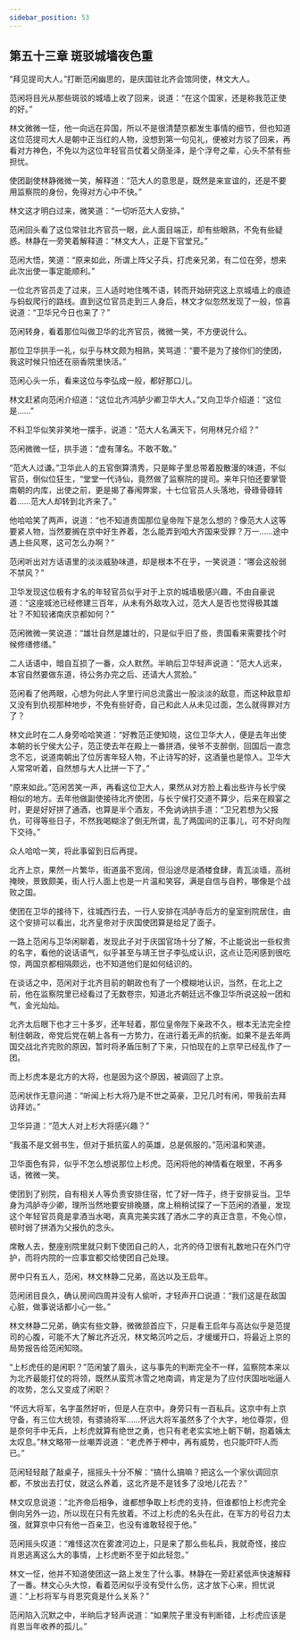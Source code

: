 ```yaml
---
sidebar_position: 53
---
```


## 第五十三章 **斑驳城墙夜色重**

“拜见提司大人。”打断范闲幽思的，是庆国驻北齐会馆同使，林文大人。

范闲将目光从那些斑驳的城墙上收了回来，说道：“在这个国家，还是称我范正使的好。”

林文微微一怔，他一向远在异国，所以不是很清楚京都发生事情的细节，但也知道这位范提司大人是朝中正当红的人物，没想到第一句见礼，便被对方驳了回来，再看对方神色，不免以为这位年轻官员仗着父荫圣泽，是个浮夸之辈，心头不禁有些担忧。

使团副使林静微微一笑，解释道：“范大人的意思是，既然是来宣谊的，还是不要用监察院的身份，免得对方心中不快。”

林文这才明白过来，微笑道：“一切听范大人安排。”

范闲回头看了这位常驻北齐官员一眼，此人面目端正，却有些眼熟，不免有些疑惑。林静在一旁笑着解释道：“林文大人，正是下官堂兄。”

范闲大悟，笑道：“原来如此，所谓上阵父子兵，打虎亲兄弟，有二位在旁，想来此次出使一事定能顺利。”

一位北齐官员走了过来，三人适时地住嘴不语，转而开始研究这上京城墙上的痕迹与蚂蚁爬行的路线。直到这位官员走到三人身后，林文才似忽然发现了一般，惊喜说道：“卫华兄今日也来了？”

范闲转身，看着那位叫做卫华的北齐官员，微微一笑，不方便说什么。

那位卫华拱手一礼，似乎与林文颇为相熟，笑骂道：“要不是为了接你们的使团，我这时候只怕还在丽香院里快活。”

范闲心头一乐，看来这位与李弘成一般，都好那口儿。

林文赶紧向范闲介绍道：“这位北齐鸿胪少卿卫华大人。”又向卫华介绍道：“这位是……”

不料卫华似笑非笑地一摆手，说道：“范大人名满天下，何用林兄介绍？”

范闲微微一怔，拱手道：“虚有薄名。不敢不敢。”

“范大人过谦。”卫华此人的五官倒算清秀，只是眸子里总带着股散漫的味道，不似官员，倒似位狂生，“堂堂一代诗仙，竟然做了监察院的提司。来年只怕还要掌管南朝的内库，出使之前，更是揭了春闱弊案，十七位官员人头落地，骨碌骨碌转着……范大人却转到北齐来了。”

他哈哈笑了两声，说道：“也不知道贵国那位皇帝陛下是怎么想的？像范大人这等要紧人物，当然要搁在京中好生养着，怎么能弄到咱大齐国来受罪？万一……途中遇上些风寒，这可怎么办啊？”

范闲听出对方话语里的淡淡威胁味道，却是根本不在乎，一笑说道：“哪会这般弱不禁风？”

卫华发现这位极有才名的年轻官员似乎对于上京的城墙极感兴趣，不由自豪说道：“这座城池已经修建三百年，从未有外敌攻入过，范大人是否也觉得极其雄壮？不知较诸南庆京都如何？”

范闲微微一笑说道：“雄壮自然是雄壮的，只是似乎旧了些，贵国看来需要找个时候修缮修缮。”

二人话语中，暗自互损了一番，众人默然。半晌后卫华轻声说道：“范大人远来，本官自然要做东道，待公务办完之后、还请大人赏脸。”

范闲看了他两眼，心想为何此人字里行间总流露出一股淡淡的敌意，而这种敌意却又没有到仇视那种地步，不免有些好奇，自己和此人从未见过面，怎么就得罪对方了？

林文此时在二人身旁哈哈笑道：“好教范正使知晓，这位卫华大人，便是去年出使本朝的长宁侯大公子，范正使去年在殿上一番拼酒，侯爷不支醉倒，回国后一直念念不忘，说道南朝出了位厉害年轻人物，不止诗写的好，这酒量也是惊人。卫华大人常常听着，自然想与大人比拼一下了。”

“原来如此。”范闲苦笑一声，再看这位卫大人，果然从对方脸上看出些许与长宁侯相似的地方。去年他做副使接待北齐使团，与长宁侯打交道不算少，后来在殿宴之时，更是好好拼了通酒，也算是半个酒友，不免讷讷拱手道：“卫兄若想为父报仇，可得等些日子，不然我喝糊涂了倒无所谓，乱了两国间的正事儿，可不好向陛下交待。”

众人哈哈一笑，将此事留到日后再提。

北齐上京，果然一片繁华，街道虽不宽阔，但沿途尽是酒楼食肆，青瓦淡墙，高树掩映，景致颇美，街人行人面上也是一片温和笑容，满是自信与自矜，哪像是个战败之国。

使团在卫华的接待下，往城西行去，一行人安排在鸿胪寺后方的皇室别院居住，由这个安排可以看出，北齐皇帝对于庆国使团算是给足了面子。

一路上范闲与卫华闲聊着，发现此子对于庆国官场十分了解，不止能说出一些权贵的名字，看他的说话语气，似乎甚至与靖王世子李弘成认识，这点让范闲感到很吃惊，两国京都相隔颇远，也不知道他们是如何结识的。

在谈话之中，范闲对于北齐目前的朝政也有了一个模糊地认识，当然，在北上之前，他在监察院里已经看过了无数卷宗，知道北齐朝廷远不像卫华所说这般一团和气，金光灿灿。

北齐太后眼下也才三十多岁，还年轻着，那位皇帝陛下亲政不久，根本无法完全控制住朝政，帝党后党在朝上各有一方势力，在进行着无声的抗衡。如果不是去年两国交战北齐完败的原因，暂时将矛盾压制了下来，只怕现在的上京早已经乱作了一团。

而上杉虎本是北方的大将，也是因为这个原因，被调回了上京。

范闲状作无意问道：“听闻上杉大将乃是不世之英豪，卫兄几时有闲，带我前去拜访拜访。”

卫华异道：“范大人对上杉大将感兴趣？”

“我虽不是文弱书生，但对于抵抗蛮人的英雄，总是佩服的。”范闲温和笑道。

卫华面色有异，似乎不怎么想说那位上杉虎。范闲将他的神情看在眼里，不再多话，微微一笑。

使团到了别院，自有相关人等负责安排住宿，忙了好一阵子，终于安排妥当。卫华身为鸿胪寺少卿，理所当然地要安排晚膳，席上稍稍试探了一下范闲的酒量，发现这个年轻官员竟是拿酒当水喝，真真完美实践了酒水二字的真正含意，不免心惊，顿时弱了拼酒为父报仇的念头。

席散人去，整座别院里就只剩下使团自己的人，北齐的侍卫很有礼数地只在外门守护，而将内院的一应事宜都交给使团自己处理。

房中只有五人，范闲，林文林静二兄弟，高达以及王启年。

范闲闭目良久，确认房间四周并没有人偷听，才轻声开口说道：“我们这是在敌国心脏，做事说话都小心一些。”

林文林静二兄弟，确实有些文静，微微颔首应下，只是看王启年与高达似乎是范提司的心腹，可能不大了解北齐近况，林文略沉吟之后，才缓缓开口，将最近上京的局势报告给范闲知晓。

“上杉虎任的是闲职？”范闲皱了眉头，这与事先的判断完全不一样，监察院本来以为北齐最能打仗的将领，既然从蛮荒冰雪之地南调，肯定是为了应付庆国咄咄逼人的攻势，怎么又变成了闲职？

“怀远大将军，名字虽然好听，但是人在京中，身旁只有一百私兵。这京中有上京守备，有三位大统领，有骠骑将军……怀远大将军虽然多了个大字，地位尊崇，但是奈何手中无兵，上杉虎就算有绝世之勇，也只有老老实实地上朝下朝，抱着姨太太叹息。”林文略带一丝嘲弄说道：“老虎养于柙中，再有威势，也只能吓吓人而已。”

范闲轻轻敲了敲桌子，摇摇头十分不解：“搞什么搞嘛？把这么一个家伙调回京都，不放出去打仗，就这么养着，这北齐是不是钱多了没地儿花去？”

林文叹息说道：“北齐帝后相争，谁都想争取上杉虎的支持，但谁都怕上杉虎完全倒向另外一边，所以现在只有先放着。不过上杉虎的名头在此，在军方的号召力太强，就算京中只有他一百亲卫，也没有谁敢轻视于他。”

范闲摇头叹道：“难怪这次在雾渡河边上，只是来了那么些私兵，我就奇怪，接应肖恩逃离这么大的事情，上杉虎断不至于如此轻忽。”

林文一怔，他并不知道使团这一路上发生了什么事。林静在一旁赶紧低声快速解释了一番。林文心头大惊，看着范闲似乎没有受什么伤，这才放下心来，担忧说道：“上杉将军与肖恩究竟是什么关系？”

范闲陷入沉默之中，半晌后才轻声说道：“如果院子里没有判断错，上杉虎应该是肖恩当年收养的孤儿。”

